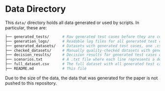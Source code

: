 # **Data Directory**

This `data/` directory holds all data generated or used by scripts. In particular, these are:

   ```bash
   ├── generated_tests/      # Raw generated test cases before they are compiled into datasets, one folder per bias with one .xml file per scenario
   ├── generation_logs/      # Readable log files for all generated test cases, one folder per bias with one .txt file per scenario
   ├── generated_datasets/   # Datasets with generated test cases, one .csv file per bias
   ├── checked_datasets/     # Manually quality-checked datasets with generated test cases, one .csv file per bias
   ├── decision_results/     # Decision results for generated test cases obtained from decision models, one .csv file per model
   ├── scenarios.txt         # A .txt file where each line represents a decision-making scenario
   ├── full_dataset.csv      # The full dataset with all generated test cases of all biases in .csv format
   ├── README.md             # This file
   ```

Due to the size of the data, the data that was generated for the paper is not pushed to this repository.